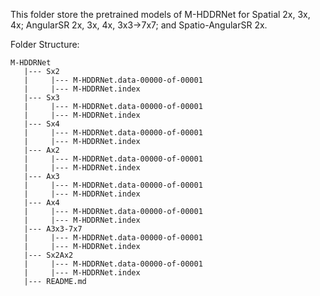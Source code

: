 This folder store the pretrained models of M-HDDRNet for Spatial 2x, 3x, 4x; AngularSR 2x, 3x, 4x, 3x3->7x7; and Spatio-AngularSR 2x.

Folder Structure:

```
M-HDDRNet
   |--- Sx2
   |     |--- M-HDDRNet.data-00000-of-00001
   |     |--- M-HDDRNet.index
   |--- Sx3
   |     |--- M-HDDRNet.data-00000-of-00001
   |     |--- M-HDDRNet.index
   |--- Sx4
   |     |--- M-HDDRNet.data-00000-of-00001
   |     |--- M-HDDRNet.index
   |--- Ax2
   |     |--- M-HDDRNet.data-00000-of-00001
   |     |--- M-HDDRNet.index
   |--- Ax3
   |     |--- M-HDDRNet.data-00000-of-00001
   |     |--- M-HDDRNet.index
   |--- Ax4
   |     |--- M-HDDRNet.data-00000-of-00001
   |     |--- M-HDDRNet.index
   |--- A3x3-7x7
   |     |--- M-HDDRNet.data-00000-of-00001
   |     |--- M-HDDRNet.index
   |--- Sx2Ax2
   |     |--- M-HDDRNet.data-00000-of-00001
   |     |--- M-HDDRNet.index
   |--- README.md
   ```
